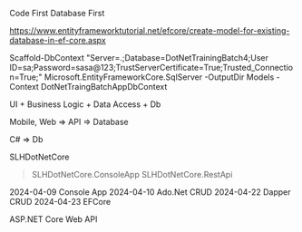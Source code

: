 Code First
Database First

https://www.entityframeworktutorial.net/efcore/create-model-for-existing-database-in-ef-core.aspx

Scaffold-DbContext "Server=.;Database=DotNetTrainingBatch4;User ID=sa;Password=sasa@123;TrustServerCertificate=True;Trusted_Connection=True;" Microsoft.EntityFrameworkCore.SqlServer -OutputDir Models -Context DotNetTraingBatchAppDbContext 


UI + Business Logic + Data Access + Db

Mobile, Web => API => Database

C# => Db

SLHDotNetCore
> SLHDotNetCore.ConsoleApp
> SLHDotNetCore.RestApi


2024-04-09 Console App
2024-04-10 Ado.Net CRUD
2024-04-22 Dapper CRUD
2024-04-23 EFCore

ASP.NET Core Web API